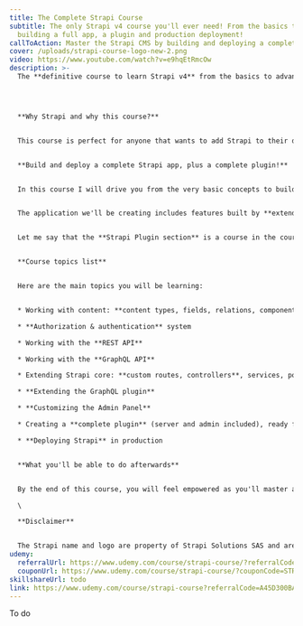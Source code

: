 ```yaml
---
title: The Complete Strapi Course
subtitle: The only Strapi v4 course you'll ever need! From the basics to
  building a full app, a plugin and production deployment!
callToAction: Master the Strapi CMS by building and deploying a complete app and plugin
cover: /uploads/strapi-course-logo-new-2.png
video: https://www.youtube.com/watch?v=e9hqEtRmcOw
description: >-
  The **definitive course to learn Strapi v4** from the basics to advanced usage




  **Why Strapi and why this course?**


  This course is perfect for anyone that wants to add Strapi to their developer toolbox, being it the **most popular headless CMS** in the market (and still growing!), which combines **top-level out-of-the-box features** with **strong flexibility and extensibility**.


  **Build and deploy a complete Strapi app, plus a complete plugin!**


  In this course I will drive you from the very basic concepts to building, customizing and deploying a **complete Strapi application**.


  The application we'll be creating includes features built by **extending the Strapi core** via custom logic (routes, controllers, GraphQL resolvers, etc.). Furthermore, in this course you'll be developing a **complete plugin** (admin + server code), that is ready to be published on the Strapi Market (and in fact you will find it there now!).


  Let me say that the **Strapi Plugin section** is a course in the course, and it will give you the skills to propose Strapi plugins to customers, both through the newborn Strapi market (that has high growth potential) and directly.


  **Course topics list**


  Here are the main topics you will be learning:


  * Working with content: **content types, fields, relations, components, dynamic zones**

  * **Authorization & authentication** system

  * Working with the **REST API**

  * Working with the **GraphQL API**

  * Extending Strapi core: **custom routes, controllers**, services, policies, middleware

  * **Extending the GraphQL plugin**

  * **Customizing the Admin Panel**

  * Creating a **complete plugin** (server and admin included), ready for the Strapi marketplace

  * **Deploying Strapi** in production


  **What you'll be able to do afterwards**


  By the end of this course, you will feel empowered as you'll master a framework that **dramatically speeds up time to market** in developing **production-ready backend applications**, while not sacrificing **extensibility** to adapt it to endless use cases and business requirements!\

  \

  **Disclaimer**


  The Strapi name and logo are property of Strapi Solutions SAS and are shown, as well as parts of the Strapi application, for educational purposes. This course is published independently, with no affiliation with Strapi Solutions SAS.
udemy:
  referralUrl: https://www.udemy.com/course/strapi-course/?referralCode=A45D300BA492E76B86F8
  couponUrl: https://www.udemy.com/course/strapi-course/?couponCode=STRAPI-OCTOBER
skillshareUrl: todo
link: https://www.udemy.com/course/strapi-course?referralCode=A45D300BA492E76B86F8
---
```


T﻿o do
